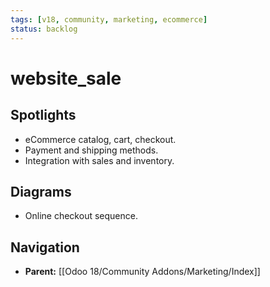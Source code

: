 ```yaml
---
tags: [v18, community, marketing, ecommerce]
status: backlog
---
```

# website_sale

## Spotlights
- eCommerce catalog, cart, checkout.
- Payment and shipping methods.
- Integration with sales and inventory.

## Diagrams
- Online checkout sequence.




## Navigation
- **Parent:** [[Odoo 18/Community Addons/Marketing/Index]]
